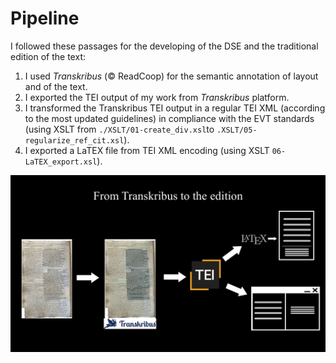 # Pipeline

I followed these passages for the developing of the DSE and the traditional edition of the text:
1. I used *Transkribus* (© ReadCoop) for the semantic annotation of layout and of the text. 
2. I exported the TEI output of my work from *Transkribus* platform. 
3. I transformed the Transkribus TEI output in a regular TEI XML (according to the most updated guidelines) in compliance with the EVT standards (using XSLT from `./XSLT/01-create_div.xsl`to `.XSLT/05-regularize_ref_cit.xsl`).
4. I exported a LaTEX file from TEI XML encoding (using XSLT `06-LaTEX_export.xsl`).

![alt text](Pipeline_Transkribus.jpg)

